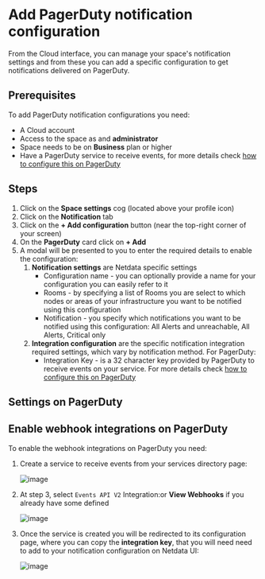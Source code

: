 # Add PagerDuty notification configuration

From the Cloud interface, you can manage your space's notification settings and from these you can add a specific configuration to get notifications delivered on PagerDuty.

## Prerequisites

To add PagerDuty notification configurations you need:

- A Cloud account
- Access to the space as and **administrator**
- Space needs to be on **Business** plan or higher
- Have a PagerDuty service to receive events, for more details check [how to configure this on PagerDuty](#settings-on-pagerduty)

## Steps

1. Click on the **Space settings** cog (located above your profile icon)
1. Click on the **Notification** tab
1. Click on the **+ Add configuration** button (near the top-right corner of your screen)
1. On the **PagerDuty** card click on **+ Add**
1. A modal will be presented to you to enter the required details to enable the configuration:
   1. **Notification settings** are Netdata specific settings
      - Configuration name - you can optionally provide a name for your configuration  you can easily refer to it
      - Rooms - by specifying a list of Rooms you are select to which nodes or areas of your infrastructure you want to be notified using this configuration
      - Notification - you specify which notifications you want to be notified using this configuration: All Alerts and unreachable, All Alerts, Critical only
   1. **Integration configuration** are the specific notification integration required settings, which vary by notification method. For PagerDuty:
      - Integration Key -  is a 32 character key provided by PagerDuty to receive events on your service. For more details check [how to configure this on PagerDuty](#settings-on-pagerduty)

## Settings on PagerDuty

## Enable webhook integrations on PagerDuty

To enable the webhook integrations on PagerDuty you need:
1. Create a service to receive events from your services directory page:

   ![image](https://user-images.githubusercontent.com/2930882/214254148-03714f31-7943-4444-9b63-7b83c9daa025.png)

1. At step 3, select `Events API V2` Integration:or **View Webhooks** if you already have some defined

   ![image](https://user-images.githubusercontent.com/2930882/214254466-423cf493-037d-47bd-b9e6-fc894897f333.png)

1. Once the service is created you will be redirected to its configuration page, where you can copy the **integration key**, that you will need need to add to your notification configuration on Netdata UI:

   ![image](https://user-images.githubusercontent.com/2930882/214255916-0d2e53d5-87cc-408a-9f5b-0308a3262d5c.png)
